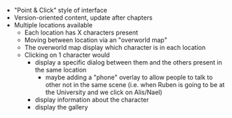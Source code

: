 - "Point & Click" style of interface
- Version-oriented content, update after chapters
- Multiple locations available
	- Each location has X characters present
	- Moving between location via an "overworld map"
	- The overworld map display which character is in each location
	- Clicking on 1 character would 
		- display a specific dialog between them and the others present in the same location
			- maybe adding a "phone" overlay to allow people to talk to other not in the same scene (i.e. when Ruben is going to be at the University and we click on Alis/Nael)
		- display information about the character
		- display the gallery